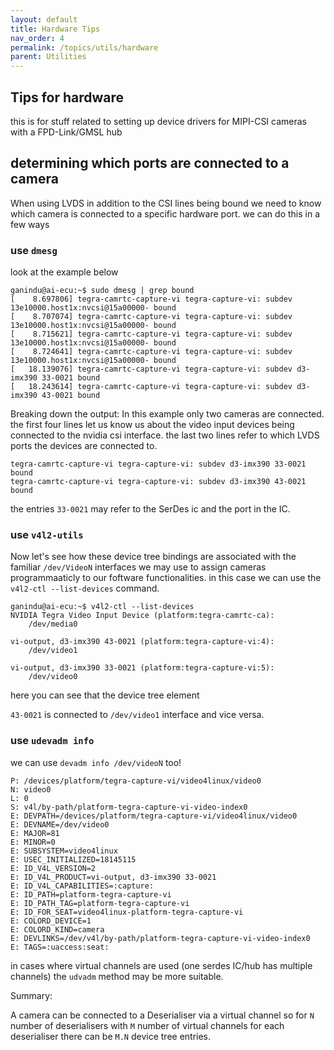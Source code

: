 ```yaml
---
layout: default
title: Hardware Tips
nav_order: 4
permalink: /topics/utils/hardware
parent: Utilities
---
```


## Tips for hardware
this is for stuff related to setting up device drivers for MIPI-CSI cameras with a FPD-Link/GMSL hub 

## determining which ports are connected to a camera 

When using LVDS in addition to the CSI lines being bound we need to know which camera is connected to a specific hardware port. 
we can do this in a few ways 

### use `dmesg`

look at the example below 

```
ganindu@ai-ecu:~$ sudo dmesg | grep bound
[    8.697806] tegra-camrtc-capture-vi tegra-capture-vi: subdev 13e10000.host1x:nvcsi@15a00000- bound
[    8.707074] tegra-camrtc-capture-vi tegra-capture-vi: subdev 13e10000.host1x:nvcsi@15a00000- bound
[    8.715621] tegra-camrtc-capture-vi tegra-capture-vi: subdev 13e10000.host1x:nvcsi@15a00000- bound
[    8.724641] tegra-camrtc-capture-vi tegra-capture-vi: subdev 13e10000.host1x:nvcsi@15a00000- bound
[   18.139076] tegra-camrtc-capture-vi tegra-capture-vi: subdev d3-imx390 33-0021 bound
[   18.243614] tegra-camrtc-capture-vi tegra-capture-vi: subdev d3-imx390 43-0021 bound
```

Breaking down the output: In this example only two cameras are connected. the first four lines let us know us about the video input devices being connected to the nvidia csi interface.
the last two lines refer to which LVDS ports the devices are connected to. 

```
tegra-camrtc-capture-vi tegra-capture-vi: subdev d3-imx390 33-0021 bound
tegra-camrtc-capture-vi tegra-capture-vi: subdev d3-imx390 43-0021 bound
```

the entries `33-0021` may refer to the SerDes ic and the port in the IC.  

### use `v4l2-utils`

Now let's see how these device tree bindings are associated with the familiar `/dev/VideoN` interfaces we may use to assign cameras programmaaticly to our foftware functionalities. in this case we can use the `v4l2-ctl --list-devices` command.


```
ganindu@ai-ecu:~$ v4l2-ctl --list-devices
NVIDIA Tegra Video Input Device (platform:tegra-camrtc-ca):
	/dev/media0

vi-output, d3-imx390 43-0021 (platform:tegra-capture-vi:4):
	/dev/video1

vi-output, d3-imx390 33-0021 (platform:tegra-capture-vi:5):
	/dev/video0

```

here you can see that the device tree element

`43-0021` is connected to `/dev/video1` interface and vice versa. 



### use `udevadm info`

we can use `devadm info /dev/videoN` too!

```
P: /devices/platform/tegra-capture-vi/video4linux/video0
N: video0
L: 0
S: v4l/by-path/platform-tegra-capture-vi-video-index0
E: DEVPATH=/devices/platform/tegra-capture-vi/video4linux/video0
E: DEVNAME=/dev/video0
E: MAJOR=81
E: MINOR=0
E: SUBSYSTEM=video4linux
E: USEC_INITIALIZED=18145115
E: ID_V4L_VERSION=2
E: ID_V4L_PRODUCT=vi-output, d3-imx390 33-0021
E: ID_V4L_CAPABILITIES=:capture:
E: ID_PATH=platform-tegra-capture-vi
E: ID_PATH_TAG=platform-tegra-capture-vi
E: ID_FOR_SEAT=video4linux-platform-tegra-capture-vi
E: COLORD_DEVICE=1
E: COLORD_KIND=camera
E: DEVLINKS=/dev/v4l/by-path/platform-tegra-capture-vi-video-index0
E: TAGS=:uaccess:seat:

```

in cases where virtual channels are used (one serdes IC/hub has multiple channels) the `udvadm` method may be more suitable. 

Summary:

A camera can be connected to a Deserialiser via a virtual channel so for `N` number of deserialisers with `M` number of virtual channels for each deserialiser there can be `M.N` device tree entries. 

  
